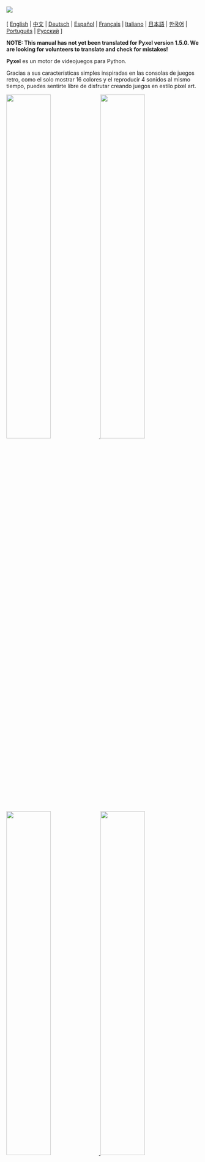 # <img src="images/pyxel_logo_152x64.png">

[ [English](README.md) | [中文](README.cn.md) | [Deutsch](README.de.md) | [Español](README.es.md) | [Français](README.fr.md) | [Italiano](README.it.md) | [日本語](README.ja.md) | [한국어](README.ko.md) | [Português](README.pt.md) | [Русский](README.ru.md) ]

**NOTE: This manual has not yet been translated for Pyxel version 1.5.0. We are looking for volunteers to translate and check for mistakes!**

**Pyxel** es un motor de videojuegos para Python.

Gracias a sus características simples inspiradas en las consolas de juegos retro, como el solo mostrar 16 colores y el reproducir 4 sonidos al mismo tiempo, puedes sentirte libre de disfrutar creando juegos en estilo pixel art.

<a href="pyxel/examples/01_hello_pyxel.py" target="_blank">
<img src="pyxel/examples/screenshots/01_hello_pyxel.gif" width="48%">
</a>

<a href="pyxel/examples/02_jump_game.py" target="_blank">
<img src="pyxel/examples/screenshots/02_jump_game.gif" width="48%">
</a>

<a href="pyxel/examples/03_draw_api.py" target="_blank">
<img src="pyxel/examples/screenshots/03_draw_api.gif" width="48%">
</a>

<a href="pyxel/examples/04_sound_api.py" target="_blank">
<img src="pyxel/examples/screenshots/04_sound_api.gif" width="48%">
</a>

<a href="pyxel/editor/screenshots/image_tilemap_editor.gif" target="_blank">
<img src="pyxel/editor/screenshots/image_tilemap_editor.gif" width="48%">
</a>

<a href="pyxel/editor/screenshots/sound_music_editor.gif" target="_blank">
<img src="pyxel/editor/screenshots/sound_music_editor.gif" width="48%">
</a>

The specifications of Pyxel are referring to awesome [PICO-8](https://www.lexaloffle.com/pico-8.php) and [TIC-80](https://tic.computer/).

Pyxel es de código abierto y de libre uso. Comencemos a crear juegos retro con Pyxel!

## Características

- Se ejecuta en Windows, Mac y Linux
- Programming with Python
- 16 color palette
- 3 bancos de imágenes de tamaño 256x256
- 8 tilemaps de tamaño 256x256
- 4 canales con 64 sonidos configurables
- 8 canciones que pueden combinar sonidos arbitrarios
- Entradas de teclado, mouse, y gamepad
- Editor de imagen y sonido

### Paleta de Colores

<img src="pyxel/examples/screenshots/05_color_palette.png">
<br><br>
<img src="images/pyxel_palette.png">

## Cómo instalar

There are two types of Pyxel, a packaged version and a standalone version.

### Install Packaged Version

The packaged version of Pyxel uses Pyxel as a Python extension module.

Recommended for those who are familiar with managing Python packages using the `pip` command or who want to develop full-fledged Python applications.

**Windows**

After installing [Python3](https://www.python.org/) (version 3.7 or higher), run the following command:

```sh
pip install -U pyxel
```

**Mac**

After installing [Python3](https://www.python.org/) (version 3.7 or higher), run the following command:

```sh
pip3 install -U pyxel
```

**Linux**

After installing the SDL2 package (`libsdl2-dev` for Ubuntu), [Python3](https://www.python.org/) (version 3.7 or higher), and `python3-pip`, run the following command:

```sh
sudo pip3 install -U pyxel
```

If the above doesn't work, try self-building by following the steps below after installing `cmake` and `rust`:

```sh
git clone https://github.com/kitao/pyxel.git
cd pyxel
make clean all RELEASE=1
sudo pip3 install .
```

### Install Standalone Version

The standalone version of Pyxel uses Pyxel as a standalone tool that does not depend on Python.

Recommended for those who want to start programming easily without worrying about Python settings, or those who want to play Pyxel games immediately.

**Windows**

Download and run the latest version of the Windows installer (`pyxel-[version]-windows-setup.exe`) from the [Download Page](https://github.com/kitao/pyxel/releases).

**Mac**

After installing [Homebrew](https://brew.sh/), run the following commands:

```sh
brew tap kitao/pyxel
brew install pyxel
```

**Linux**

After installing the SDL2 package (`libsdl2-dev` for Ubuntu) and installing [Homebrew](https://brew.sh/), run the following commands:

```sh
brew tap kitao/pyxel
brew install pyxel
```

If the above doesn't work, try self-building the packaged version.

### Try Pyxel Examples

Después de instalar Pyxel, los ejemplos serán copiados al directorio actual con el siguiente comando:

```sh
pyxel copy_examples
```

Los ejemplos a ser copiados son los siguientes:

- [01_hello_pyxel.py](pyxel/examples/01_hello_pyxel.py) - Aplicación simple
- [02_jump_game.py](pyxel/examples/02_jump_game.py) - Juego de plataformas con los archivos de recursos Pyxel
- [03_draw_api.py](pyxel/examples/03_draw_api.py) - Demonstration of drawing APIs
- [04_sound_api.py](pyxel/examples/04_sound_api.py) - Demonstration of sound APIs
- [05_color_palette.py](pyxel/examples/05_color_palette.py) - Lista de paleta de colores
- [06_click_game.py](pyxel/examples/06_click_game.py) - Juego de click con el mouse
- [07_snake.py](pyxel/examples/07_snake.py) - Juego de serpiente con música de fondo
- [08_triangle_api.py](pyxel/examples/08_triangle_api.py) - Demonstration of triangle drawing APIs
- [09_shooter.py](pyxel/examples/09_shooter.py) - Shoot'em up juego con transición de pantalla
- [10_platformer.py](pyxel/examples/10_platformer.py) - Side-scrolling platform game with map

An examples can be executed with the following commands:

```sh
cd pyxel_examples
pyxel run 01_hello_pyxel.py
```

## Cómo usarlo

### Crear una aplicación Pyxel

After importing the Pyxel module in your python script, specify the window size with `init` function first, then starts the Pyxel application with `run` function.

```python
import pyxel

pyxel.init(160, 120)

def update():
    if pyxel.btnp(pyxel.KEY_Q):
        pyxel.quit()

def draw():
    pyxel.cls(0)
    pyxel.rect(10, 10, 20, 20, 11)

pyxel.run(update, draw)
```

Los argumentos de la función `run` son la función `update` para actualizar cada cuadro, y la función `draw` para dibujar la escena cuando es necesario.

En la aplicación actual, es recomendable envolver el código Pyxel dentro de una clase como a continuación:

```python
import pyxel

class App:
    def __init__(self):
        pyxel.init(160, 120)
        self.x = 0
        pyxel.run(self.update, self.draw)

    def update(self):
        self.x = (self.x + 1) % pyxel.width

    def draw(self):
        pyxel.cls(0)
        pyxel.rect(self.x, 0, 8, 8, 9)

App()
```

It is also possible to write simple code using `show` function and `flip` function to draw simple graphics and animations.

`show` function displays the screen and waits until the `Esc` key is pressed.

```python
import pyxel

pyxel.init(120, 120)
pyxel.cls(1)
pyxel.circb(60, 60, 40, 7)
pyxel.show()
```

`flip` function updates the screen once.

```python
import pyxel

pyxel.init(120, 80)

while True:
    pyxel.cls(3)
    pyxel.rectb(pyxel.frame_count % 160 - 40, 20, 40, 40, 7)
    pyxel.flip()
```

### Run Pyxel Application

The created Python script can be executed with the following command:

```sh
pyxel run PYTHON_SCRIPT_FILE
```

For the packaged version, it can be executed like a normal Python script:

```sh
cd pyxel_examples
python3 PYTHON_SCRIPT_FILE
```

(For Windows, type `python` instead of `python3`)

### Controles especiales

Los siguientes controles especiales pueden ser usados cuando una aplicación Pyxel se esta ejecutando:

- `Esc`<br>
Sale de la aplicación
- `Alt(Option)+1`<br>
Guarda la captura de pantalla en el escritorio
- `Alt(Option)+2`<br>
Reinicia el tiempo de grabación de la captura de video de pantalla al inicial
- `Alt(Option)+3`<br>
Guarda la captura de video de pantalla en el escritorio (máximo 10 segundos)
- `Alt(Option)+0`<br>
Intercambia el monitor de rendimiento (fps, tiempo de actualización, y tiempo de dibujado)
- `Alt(Option)+Enter`<br>
Intercambia la pantalla completa

### Cómo crear un recurso

Pyxel Editor can create images and sounds used in a Pyxel application.

It starts with the following command:

```sh
pyxel edit [PYXEL_RESOURCE_FILE]
```

Si el archivo de recurso Pyxel especificado (.pyxres) existe, el archivo es cargado, sino existe, un nuevo archivo es creado con el nombre especificado.
Si el archivo de recurso es omitido, el nombre es `my_resource.pyxres`.

After starting Pyxel Editor, the file can be switched by dragging and dropping another resource file. If the resource file is dragged and dropped while holding down ``Ctrl(Cmd)`` key, only the resource type (Image/Tilemap/Sound/Music) that is currently being edited will be loaded. This operation enables to combine multiple resource files into one.

The created resource file can be loaded with `load` function.

Pyxel Editor tiene las siguientes modalidades de edición.

**Editor de Imágenes:**

El modulo para editar el banco de imágenes.

<img src="pyxel/editor/screenshots/image_editor.gif">

By dragging and dropping an image file (png/gif/jpeg) onto the Image Editor screen, the image can be loaded into the currently selected image bank.

**Editor de Tilemap:**

El modulo para editar tilemaps en el que las imágenes del banco de imágenes son organizadas en un patrón de tiles.

<img src="pyxel/editor/screenshots/tilemap_editor.gif">

**Editor de Sonido:**

El modulo para editar sonidos.

<img src="pyxel/editor/screenshots/sound_editor.gif">

**Editor de Música:**

El modulo para editar música en la que los sonidos son organizados en orden de reproducción.

<img src="pyxel/editor/screenshots/music_editor.gif">

### Otros metodos de creación de recursos

Pyxel images and tilemaps can also be created by the following methods:

- Create an image from a list of strings with `Image.set` function or `Tilemap.set` function
- Load an image file (png/gif/jpeg) in Pyxel palette with `Image.load` function

Pyxel sounds can also be created in the following method:

- Create a sound from strings with `Sound.set` function or `Music.set` function

Favor acudir a la referencia del API para el uso de estas funciones.

### How to Distribute Application

Pyxel supports a dedicated application distribution file format (Pyxel application file) that works across platforms.

Create the Pyxel application file (.pyxapp) with the following command:

```sh
pyxel package APP_ROOT_DIR STARTUP_SCRIPT_FILE
```

If the application should include resources or additional modules, place them in the application folder.

The created application file can be executed with the following command:

```sh
pyxel play PYXEL_APP_FILE
```

## Referencia de la API

### Sistema

- `width`, `height`<br>
El ancho y alto de la pantalla

- `frame_count`<br>
El número de cuadros transcurridos

- `init(width, height, [title], [fps], [quit_key], [capture_sec])`<br>
Initialize the Pyxel application with screen size (`width`, `height`). The following can be specified as options: the window title with `title`, the frame rate with `fps`, the key to quit the application with `quit_key`, and the maximum recording time of the screen capture video with `capture_sec`.<br>
e.g. `pyxel.init(160, 120, title="Pyxel with Options", fps=60, quit_key=pyxel.KEY_NONE, capture_sec=0)`

- `run(update, draw)`<br>
Start the Pyxel application and call `update` function for frame update and `draw` function for drawing.

- `show()`<br>
Show the screen and wait until the `Esc` key is pressed. (Do not use in normal applications)

- `flip()`<br>
Updates the screen once. (Do not use in normal applications)

- `quit()`<br>
Quit the Pyxel application at the end of the current frame.

### Recurso

- `load(filename, [image], [tilemap], [sound], [music])`<br>
Load the resource file (.pyxres). If ``False`` is specified for the resource type (``image/tilemap/sound/music``), the resource will not be loaded.

### Entrada
- `mouse_x`, `mouse_y`<br>
La posición actual del puntero del mouse

- `mouse_wheel`<br>
El valor actual del mouse wheel

- `btn(key)`<br>
Devuelve `True` si `key` es presionada, sino devuelve `False` ([lista de definición de teclas](pyxel/__init__.pyi))

- `btnp(key, [hold], [period])`<br>
Devuelve `True` si `key` es presionada en ese cuadro, sino devuelve `False`. Cuando `hold` y `period` son definidos, `True` es devuelto en el intervalo de cuadro `period` cuando la `key` es sostenida por mas cuadros que el valor `hold`

- `btnr(key)`<br>
Devuelve `True` si `key` es liberada en ese cuadro, sino devuelve `False`

- `mouse(visible)`<br>
Si `visible` es `True`, muestra el puntero del mouse. Si es `False`, lo esconde. Incluso si el puntero del mouse no es mostrado, su posición si es actualizada.

### Gráficos

- `colors`<br>
List of the palette display colors. The display color is specified by a 24-bit numerical value. Use `colors.from_list` and `colors.to_list` to directly assign and retrieve Python lists.<br>
e.g. `org_colors = pyxel.colors.to_list(); pyxel.colors[15] = 0x112233; pyxel.colors.from_list(org_colors)`

- `image(img, [system])`<br>
Operate the image bank `img` (0-2). (See the Image class)<br>
e.g. `pyxel.image(0).load(0, 0, "title.png")`

- `tilemap(tm)`<br>
Opera el tilemap `tm`(0-7) (referirse a la clase Tilemap)

- `clip(x, y, w, h)`<br>
Prepara el área de dibujado de la pantalla en (`x`, `y`) para el ancho `w` y alto `h`. Reinicia el área de dibujado para pantalla completa con `clip()`

- `pal(col1, col2)`<br>
Remplaza el color `col1` con `col2` en el dibujado. `pal()` para reiniciar a la paleta inicial

- `cls(col)`<br>
Limpia la pantalla con el color `col`

- `pget(x, y)`<br>
Obtiene el color del pixel en (`x`, `y`)

- `pset(x, y, col)`<br>
Dibuja un pixel de color `col` en (`x`, `y`)

- `line(x1, y1, x2, y2, col)`<br>
Dibuja una línea de color `col` desde (`x1`, `y1`) hasta (`x2`, `y2`)

- `rect(x, y, w, h, col)`<br>
Dibuja un rectángulo de ancho `w`, alto `h` y color `col` en (`x`, `y`)

- `rectb(x, y, w, h, col)`<br>
Dibuja el contorno de un rectángulo de ancho `w`, alto `h` y color `col` en (`x`, `y`)

- `circ(x, y, r, col)`<br>
Dibuja un círculo de radio `r` y color `col` en (`x`, `y`)

- `circb(x, y, r, col)`<br>
Dibuja el contorno de un círculo de radio `r` y color `col` en (`x`, `y`)

- `tri(x1, y1, x2, y2, x3, y3, col)`<br>
Dibuja un triangulo con los vértices (`x1`, `y1`), (`x2`, `y2`), (`x3`, `y3`) y color `col`

- `trib(x1, y1, x2, y2, x3, y3, col)`<br>
Dibuja el controno de un triangulo con los vértices (`x1`, `y1`), (`x2`, `y2`), (`x3`, `y3`) y color `col`

- `blt(x, y, img, u, v, w, h, [colkey])`<br>
Copia la región de tamaño (`w`, `h`) de (`u`, `v`) del banco de imágenes `img`(0-2) en (`x`, `y`). Si se establece un valor negativo para `w` y/o `h`, será invertido horizontal y/o verticalmente. Si `colkey` es especificado, ese color se trata como transparencia

<img src="images/image_bank_mechanism.png">

- `bltm(x, y, tm, u, v, w, h, [colkey])`<br>
Draw the tilemap `tm` (0-7) to (`x`, `y`) according to the tile information of size (`w`, `h`) from (`u`, `v`). If `colkey` is specified, treated as transparent color. The size of a tile is 8x8 pixels and is stored in a tilemap as a tuple of `(x in tile, y in tile)`.

- `text(x, y, s, col)`<br>
Dibuja una cadena de texto `s` de color `col` en (`x`, `y`)

### Audio

- `sound(snd)`<br>
Opera el sonido `snd`(0-63). (referirse a la clase Sound).<br>
p.ej. `pyxel.sound(0).speed = 60`

- `music(msc)`<br>
Opera la música `msc`(0-7) (referirse a la clase Music)

- `play_pos(ch)`<br>
Get the sound playback position of channel `ch` (0-3) as a tuple of `(sound no, note no)`. Returns `None` when playback is stopped.

- `play(ch, snd, loop=False)`<br>
Play the sound `snd` (0-63) on channel `ch` (0-3). If `snd` is a list, it will be played in order. If `True` is specified for `loop`, loop playback is performed.

- `playm(msc, loop=False)`<br>
Play the music `msc` (0-7). If `True` is specified for `loop`, loop playback is performed.

- `stop([ch])`<br>
Stops playback of the specified channel `ch` (0-3). `stop()` to stop playing all channels.

### Clase Image

- `width`, `height`<br>
El ancho y alto de la imagen

- `data`<br>
La data de la imagen (256x256 lista bidimensional)

- `get(x, y)`<br>
Obtiene la data de la imagen en (`x`, `y`)

- `set(x, y, data)`<br>
Set the image at (`x`, `y`) by a list of strings.<br>
e.g. `pyxel.image(0).set(10, 10, ["1234", "5678", "9abc", "defg"])`

- `load(x, y, filename)`<br>
Load the image file (png/gif/jpeg) at (`x`, `y`).

### Clase Tilemap

- `width`, `height`<br>
El ancho y alto del tilemap

- `refimg`<br>
The image bank (0-2) referenced by the tilemap

- `set(x, y, data)`<br>
Set the tilemap at (`x`, `y`) by a list of strings.<br>
e.g. `pyxel.tilemap(0).set(0, 0, ["000102", "202122", "a0a1a2", "b0b1b2"])`

- `pget(x, y)`<br>
Get the tile at (`x`, `y`). A tile is a tuple of `(x in tile, y in tile)`.

- `pset(x, y, tile)`<br>
Draw a `tile` at (`x`, `y`). A tile is a tuple of `(x in tile, y in tile)`.

### Clase Sound

- `notes`<br>
List of notes (0-127). The higher the number, the higher the pitch, and at 33 it becomes 'A2'(440Hz). The rest is -1.

- `tones`<br>
List of tones (0:Triangle / 1:Square / 2:Pulse / 3:Noise)

- `volumes`<br>
List of volumes (0-7)

- `effects`<br>
List of effects (0:None / 1:Slide / 2:Vibrato / 3:FadeOut)

- `speed`<br>
Playback speed. 1 is the fastest, and the larger the number, the slower the playback speed. At 120, the length of one note becomes 1 second.

- `set(notes, tones, volumes, effects, speed)`<br>
Set notes, tones, volumes, and effects with a string. If the tones, volumes, and effects length are shorter than the notes, it is repeated from the beginning.

- `set_notes(notes)`<br>
Set the notes with a string made of 'CDEFGAB'+'#-'+'0123' or 'R'. Case-insensitive and whitespace is ignored.<br>
e.g. `pyxel.sound(0).set_note("G2B-2D3R RF3F3F3")`

- `set_tones(tones)`<br>
Set the tones with a string made of 'TSPN'. Case-insensitive and whitespace is ignored.<br>
e.g. `pyxel.sound(0).set_tone("TTSS PPPN")`

- `set_volumes(volumes)`<br>
Set the volumes with a string made of '01234567'. Case-insensitive and whitespace is ignored.<br>
e.g. `pyxel.sound(0).set_volume("7777 7531")`

- `set_effects(effects)`<br>
Set the effects with a string made of 'NSVF'. Case-insensitive and whitespace is ignored.<br>
e.g. `pyxel.sound(0).set_effect("NFNF NVVS")`

### Clase Music

- `sequences`<br>
Two-dimensional list of sounds (0-63) listed by the number of channels

- `set(seq0, seq1, seq2, seq3)`<br>
Set the lists of sound (0-63) of all channels. If an empty list is specified, that channel is not used for playback.<br>
e.g. `pyxel.music(0).set([0, 1], [2, 3], [4], [])`

### Advanced APIs

Pyxel has "advanced APIs" that are not mentioned in this reference because they "may confuse users" or "need specialized knowledge to use".

If you are familiar with your skills, try to create amazing works with [this](pyxel/__init__.pyi) as a clue!

## Cómo contribuir

### Submitting Issue

Use the [Issue Tracker](https://github.com/kitao/pyxel/issues) to submit bug reports and feature/enhancement requests. Before submitting a new issue, ensure that there is no similar open issue.

### Manual Testing

Anyone manually testing the code and reporting bugs or suggestions for enhancements in the [Issue Tracker](https://github.com/kitao/pyxel/issues) are very welcome!

### Submitting Pull Request

Parches/correcciones son aceptados en forma de pull requests (PRs). Asegurarse que el issue del pull request que apunta este abierto en el issue tracker.

Los pull request enviados se consideran acordados publicarse bajo [licencia MIT](LICENSE).

## Otra Información

- [Discord server (English)](https://discord.gg/FC7kUZJ)
- [Discord server (Japanese - 日本語版)](https://discord.gg/qHA5BCS)

## Licencia

Pyxel is under [MIT License](http://en.wikipedia.org/wiki/MIT_License). It can be reused within proprietary software, provided that all copies of the software or its substantial portions include a copy of the terms of the MIT License and also a copyright notice.
